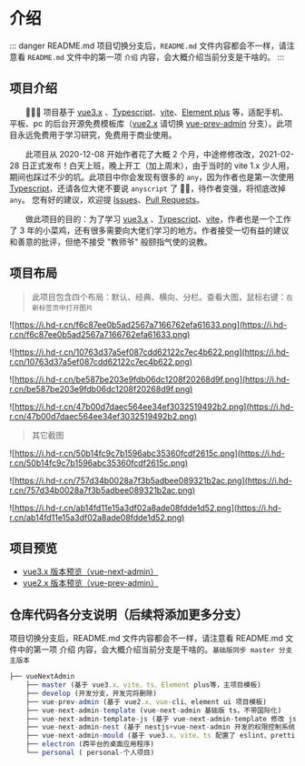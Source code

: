 # 介绍

::: danger README.md
项目切换分支后，`README.md` 文件内容都会不一样，请注意看 `README.md` 文件中的第一项 `介绍` 内容，会大概介绍当前分支是干啥的。
:::

## 项目介绍

&emsp;&emsp;🎉🎉🔥 项目基于 [vue3.x](https://v3.cn.vuejs.org/) 、[Typescript](https://www.tslang.cn/docs/home.html)、[vite](https://vitejs.cn/)、[Element plus](https://element-plus.gitee.io/zh-CN/#/zh-CN) 等，适配手机、平板、pc 的后台开源免费模板库（[vue2.x](https://cn.vuejs.org/) 请切换 [vue-prev-admin](https://gitee.com/lyt-top/vue-next-admin/tree/vue-prev-admin/) 分支）。此项目永远免费用于学习研究，免费用于商业使用。

&emsp;&emsp;此项目从 2020-12-08 开始作者花了大概 2 个月，中途修修改改，2021-02-28 日正式发布！白天上班，晚上开工（加上周末），由于当时的 vite 1.x 少人用，期间也踩过不少的坑。此项目中你会发现有很多的 `any`，因为作者也是第一次使用 [Typescript](https://www.tslang.cn/docs/home.html)，还请各位大佬不要说 `anyscript` 了 🙏🙏，待作者变强，将彻底改掉 `any`。
您有好的建议，欢迎提 [Issues](https://gitee.com/lyt-top/vue-next-admin/issues)、[Pull Requests](https://gitee.com/lyt-top/vue-next-admin/pulls)。

&emsp;&emsp;做此项目的目的：为了学习 [vue3.x](https://v3.cn.vuejs.org/) 、[Typescript](https://www.tslang.cn/docs/home.html)、[vite](https://vitejs.cn/)，作者也是一个工作了 3 年的小菜鸡，还有很多需要向大佬们学习的地方。作者接受一切有益的建议和善意的批评，但绝不接受 "教师爷" 般颐指气使的说教。

## 项目布局

> 此项目包含四个布局：默认、经典、横向、分栏。查看大图，鼠标右键：`在新标签页中打开图片`

<div class="img-style">

![https://i.hd-r.cn/f6c87ee0b5ad2567a7166762efa61633.png](https://i.hd-r.cn/f6c87ee0b5ad2567a7166762efa61633.png)

</div>

<div class="img-style">

![https://i.hd-r.cn/10763d37a5ef087cdd62122c7ec4b622.png](https://i.hd-r.cn/10763d37a5ef087cdd62122c7ec4b622.png)

</div>

<div class="img-style">

![https://i.hd-r.cn/be587be203e9fdb06dc1208f20268d9f.png](https://i.hd-r.cn/be587be203e9fdb06dc1208f20268d9f.png)

</div>

<div class="img-style">

![https://i.hd-r.cn/47b00d7daec564ee34ef3032519492b2.png](https://i.hd-r.cn/47b00d7daec564ee34ef3032519492b2.png)

</div>

> 其它截图

<div class="img-style">

![https://i.hd-r.cn/50b14fc9c7b1596abc35360fcdf2615c.png](https://i.hd-r.cn/50b14fc9c7b1596abc35360fcdf2615c.png)

</div>

<div class="img-style">

![https://i.hd-r.cn/757d34b0028a7f3b5adbee089321b2ac.png](https://i.hd-r.cn/757d34b0028a7f3b5adbee089321b2ac.png)

</div>

<div class="img-style">

![https://i.hd-r.cn/ab14fd11e15a3df02a8ade08fdde1d52.png](https://i.hd-r.cn/ab14fd11e15a3df02a8ade08fdde1d52.png)

</div>

## 项目预览

- [vue3.x 版本预览（vue-next-admin）](https://lyt-top.gitee.io/vue-next-admin-preview/#/login)
- [vue2.x 版本预览（vue-prev-admin）](https://lyt-top.gitee.io/vue-prev-admin-preview/#/login)

## 仓库代码各分支说明（后续将添加更多分支）

项目切换分支后，README.md 文件内容都会不一样，请注意看 README.md 文件中的第一项 介绍 内容，会大概介绍当前分支是干啥的。`基础版同步 master 分支主版本`

```ts
├── vueNextAdmin
	├── master (基于 vue3.x、vite、ts、Element plus等，主项目模板)
	├── develop (开发分支，开发完将删除)
	├── vue-prev-admin (基于 vue2.x、vue-cli、element ui 项目模板)
	├── vue-next-admin-template (vue-next-admin 基础版 ts，不带国际化)
	├── vue-next-admin-template-js (基于 vue-next-admin-template 修改 js 版，不带国际化)
	├── vue-next-admin-nest (基于 nestjs+vue-next-admin 开发的权限控制系统（带后台@甜蜜蜜）)
	├── vue-next-admin-mould (基于 vue3.x、vite、ts 配置了 eslint、prettier 通用项目模板)
	├── electron (跨平台的桌面应用程序)
	└── personal ( personal-个人项目)
```
